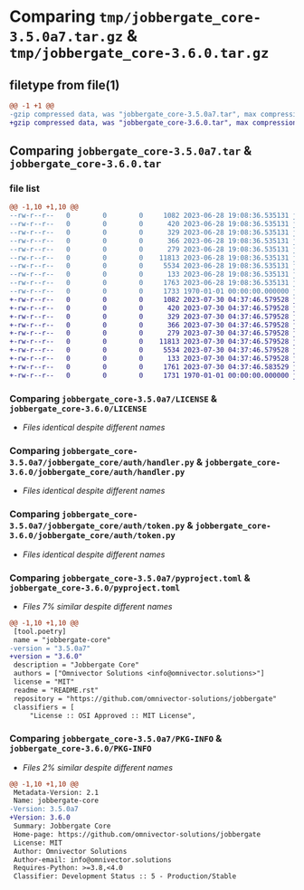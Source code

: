 # Comparing `tmp/jobbergate_core-3.5.0a7.tar.gz` & `tmp/jobbergate_core-3.6.0.tar.gz`

## filetype from file(1)

```diff
@@ -1 +1 @@
-gzip compressed data, was "jobbergate_core-3.5.0a7.tar", max compression
+gzip compressed data, was "jobbergate_core-3.6.0.tar", max compression
```

## Comparing `jobbergate_core-3.5.0a7.tar` & `jobbergate_core-3.6.0.tar`

### file list

```diff
@@ -1,10 +1,10 @@
--rw-r--r--   0        0        0     1082 2023-06-28 19:08:36.535131 jobbergate_core-3.5.0a7/LICENSE
--rw-r--r--   0        0        0      420 2023-06-28 19:08:36.535131 jobbergate_core-3.5.0a7/README.rst
--rw-r--r--   0        0        0      329 2023-06-28 19:08:36.535131 jobbergate_core-3.5.0a7/jobbergate_core/__init__.py
--rw-r--r--   0        0        0      366 2023-06-28 19:08:36.535131 jobbergate_core-3.5.0a7/jobbergate_core/auth/__init__.py
--rw-r--r--   0        0        0      279 2023-06-28 19:08:36.535131 jobbergate_core-3.5.0a7/jobbergate_core/auth/exceptions.py
--rw-r--r--   0        0        0    11813 2023-06-28 19:08:36.535131 jobbergate_core-3.5.0a7/jobbergate_core/auth/handler.py
--rw-r--r--   0        0        0     5534 2023-06-28 19:08:36.535131 jobbergate_core-3.5.0a7/jobbergate_core/auth/token.py
--rw-r--r--   0        0        0      133 2023-06-28 19:08:36.535131 jobbergate_core-3.5.0a7/jobbergate_core/version.py
--rw-r--r--   0        0        0     1763 2023-06-28 19:08:36.535131 jobbergate_core-3.5.0a7/pyproject.toml
--rw-r--r--   0        0        0     1733 1970-01-01 00:00:00.000000 jobbergate_core-3.5.0a7/PKG-INFO
+-rw-r--r--   0        0        0     1082 2023-07-30 04:37:46.579528 jobbergate_core-3.6.0/LICENSE
+-rw-r--r--   0        0        0      420 2023-07-30 04:37:46.579528 jobbergate_core-3.6.0/README.rst
+-rw-r--r--   0        0        0      329 2023-07-30 04:37:46.579528 jobbergate_core-3.6.0/jobbergate_core/__init__.py
+-rw-r--r--   0        0        0      366 2023-07-30 04:37:46.579528 jobbergate_core-3.6.0/jobbergate_core/auth/__init__.py
+-rw-r--r--   0        0        0      279 2023-07-30 04:37:46.579528 jobbergate_core-3.6.0/jobbergate_core/auth/exceptions.py
+-rw-r--r--   0        0        0    11813 2023-07-30 04:37:46.579528 jobbergate_core-3.6.0/jobbergate_core/auth/handler.py
+-rw-r--r--   0        0        0     5534 2023-07-30 04:37:46.579528 jobbergate_core-3.6.0/jobbergate_core/auth/token.py
+-rw-r--r--   0        0        0      133 2023-07-30 04:37:46.579528 jobbergate_core-3.6.0/jobbergate_core/version.py
+-rw-r--r--   0        0        0     1761 2023-07-30 04:37:46.583529 jobbergate_core-3.6.0/pyproject.toml
+-rw-r--r--   0        0        0     1731 1970-01-01 00:00:00.000000 jobbergate_core-3.6.0/PKG-INFO
```

### Comparing `jobbergate_core-3.5.0a7/LICENSE` & `jobbergate_core-3.6.0/LICENSE`

 * *Files identical despite different names*

### Comparing `jobbergate_core-3.5.0a7/jobbergate_core/auth/handler.py` & `jobbergate_core-3.6.0/jobbergate_core/auth/handler.py`

 * *Files identical despite different names*

### Comparing `jobbergate_core-3.5.0a7/jobbergate_core/auth/token.py` & `jobbergate_core-3.6.0/jobbergate_core/auth/token.py`

 * *Files identical despite different names*

### Comparing `jobbergate_core-3.5.0a7/pyproject.toml` & `jobbergate_core-3.6.0/pyproject.toml`

 * *Files 7% similar despite different names*

```diff
@@ -1,10 +1,10 @@
 [tool.poetry]
 name = "jobbergate-core"
-version = "3.5.0a7"
+version = "3.6.0"
 description = "Jobbergate Core"
 authors = ["Omnivector Solutions <info@omnivector.solutions>"]
 license = "MIT"
 readme = "README.rst"
 repository = "https://github.com/omnivector-solutions/jobbergate"
 classifiers = [
     "License :: OSI Approved :: MIT License",
```

### Comparing `jobbergate_core-3.5.0a7/PKG-INFO` & `jobbergate_core-3.6.0/PKG-INFO`

 * *Files 2% similar despite different names*

```diff
@@ -1,10 +1,10 @@
 Metadata-Version: 2.1
 Name: jobbergate-core
-Version: 3.5.0a7
+Version: 3.6.0
 Summary: Jobbergate Core
 Home-page: https://github.com/omnivector-solutions/jobbergate
 License: MIT
 Author: Omnivector Solutions
 Author-email: info@omnivector.solutions
 Requires-Python: >=3.8,<4.0
 Classifier: Development Status :: 5 - Production/Stable
```

